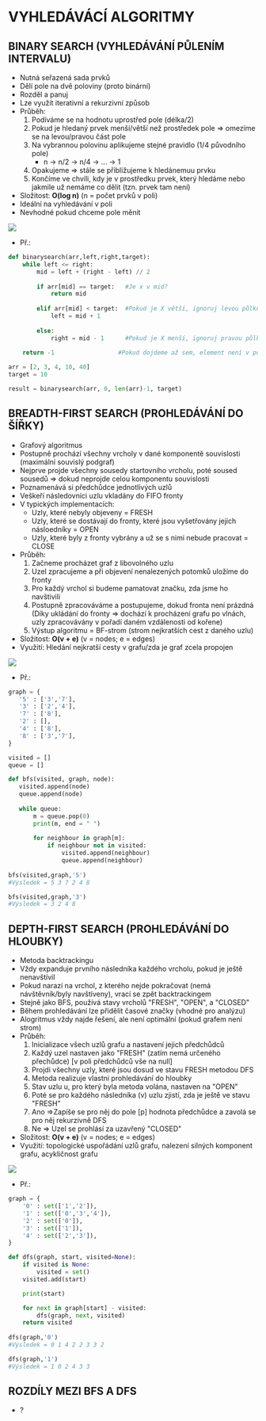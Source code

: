 # **VYHLEDÁVÁCÍ ALGORITMY**

## **BINARY SEARCH (VYHLEDÁVÁNÍ PŮLENÍM INTERVALU)**
- Nutná seřazená sada prvků 
- Dělí pole na dvě poloviny (proto binární)
- Rozděl a panuj
- Lze využít iterativní a rekurzivní způsob
- Průběh:
	1) Podíváme se na hodnotu uprostřed pole (délka/2)
	2) Pokud je hledaný prvek menší/větší než prostředek pole => omezíme se na levou/pravou část pole
	3) Na vybrannou polovinu aplikujeme stejné pravidlo (1/4 původního pole) 
		-  n -> n/2 -> n/4 -> ... -> 1
	4) Opakujeme => stále se přibližujeme k hledánemuu prvku
	5) Končíme ve chvíli, kdy je v prostředku prvek, který hledáme nebo jakmile už nemáme co dělit (tzn. prvek tam není)
- Složitost: **O(log n)** (n = počet prvků v poli)
- Ideální na vyhledávání v poli
- Nevhodné pokud chceme pole měnit

![](../Images/Pasted%20image%2020220818120317.png)
- Př.:
```python
def binarysearch(arr,left,right,target):
	while left <= right:
		mid = left + (right - left) // 2
		
		if arr[mid] == target:   #Je x v mid?
			return mid
			
		elif arr[mid] < target:  #Pokud je X větší, ignoruj levou půlku
			left = mid + 1
			
		else:
			right = mid - 1      #Pokud je X menší, ignoruj pravou půlku
			
	return -1                  #Pokud dojdeme až sem, element není v poli, vrátí -1

arr = [2, 3, 4, 10, 40]
target = 10

result = binarysearch(arr, 0, len(arr)-1, target)
```

## **BREADTH-FIRST SEARCH  (PROHLEDÁVÁNÍ DO ŠÍŘKY)** 
- Grafový algoritmus
- Postupně prochází všechny vrcholy v dané komponentě souvislosti (maximální souvislý podgraf)
- Nejprve projde všechny sousedy startovního vrcholu, poté soused sousedů => dokud neprojde celou komponentu souvislosti
- Poznamenává si předchůdce jednotlivých uzlů 
- Veškeří následovníci uzlu vkladány do FIFO fronty
- V typických implementacích:
	- Uzly, které nebyly objeveny = FRESH
	- Uzly, které se dostávají do fronty, které jsou vyšetřovány jejich násloedníky = OPEN
	- Uzly, které byly z fronty vybrány a už se s nimi nebude pracovat = CLOSE
- Průběh:
	 1) Začneme procházet graf z libovolného uzlu
	 2) Uzel zpracujeme a při objevení nenalezených potomků uložíme do fronty
	 3) Pro každý vrchol si budeme pamatovat značku, zda jsme ho navštivili
	 4) Postupně zpracováváme a postupujeme, dokud fronta není prázdná
	 (Díky ukládání do fronty => dochází k procházení grafu po vlnách, uzly zpracovávány v pořadí daném vzdálenosti od kořene)
	 5) Výstup algoritmu = BF-strom (strom nejkratších cest z daného uzlu)
- Složitost: **O(v + e)** (v = nodes; e = edges)
- Využití: Hledání nejkratší cesty v grafu/zda je graf zcela propojen

![](../Images/Pasted%20image%2020220818140500.png)
- Př.:
 ```python
graph = {
	'5' : ['3','7'],
	'3' : ['2','4'],
	'7' : ['8'],
	'2' : [],
	'4' : ['8'],
	'8' : ['3','7'],
}

visited = [] 
queue = []

def bfs(visited, graph, node):
	visited.append(node)
	queue.append(node)
	
	while queue:
		m = queue.pop(0)
		print(m, end = " ")
		
		for neighbour in graph[m]:
			if neighbour not in visited:
				visited.append(neighbour)
				queue.append(neighbour)
				
bfs(visited,graph,'5')
#Výsledek = 5 3 7 2 4 8

bfs(visited,graph,'3')
#Výsledek = 3 2 4 8
```

## **DEPTH-FIRST SEARCH  (PROHLEDÁVÁNÍ DO HLOUBKY)**
- Metoda backtrackingu
- Vždy expanduje prvního následníka každého vrcholu, pokud je ještě nenavštívil
- Pokud narazí na vrchol, z kterého nejde pokračovat (nemá návštěvník/byly navštíveny), vrací se zpět backtrackingem
- Stejně jako BFS, používá stavy vrcholů "FRESH", "OPEN", a "CLOSED"
- Během prohledávání lze přidělit časové značky (vhodné pro analýzu)
- Alogritmus vždy najde řešení, ale není optimální (pokud grafem není strom)
- Průběh:
	1) Inicializace všech uzlů grafu a nastavení jejich předchůdců
	2) Každý uzel nastaven jako "FRESH" (zatím nemá určeného přechůdce) [v poli předchůdců vše na null]
	3) Projdi všechny uzly, které jsou dosud ve stavu FRESH metodou DFS
	4) Metoda realizuje vlastni prohledávání do hloubky
	5) Stav uzlu u, pro který byla metoda volána, nastaven na "OPEN"
	6) Poté se pro každého následníka (v) uzlu zjistí, zda je ještě ve stavu "FRESH"
	7) Ano =>Zapíše se pro něj do pole [p] hodnota předchůdce a zavolá se pro něj rekurzivně DFS
	8) Ne => Uzel se prohlásí za uzavřený "CLOSED"
-  Složitost: **O(v + e)** (v = nodes; e = edges)
- Využití: topologické uspořádání uzlů grafu, nalezení silných komponent grafu, acykličnost grafu

![](../Images/Pasted%20image%2020220819082858.png|600)
- Př.:
```python
graph = {
	'0' : set(['1','2']),
	'1' : set(['0','3','4']),
	'2' : set(['0']),
	'3' : set(['1']),
	'4' : set(['2','3']),
}

def dfs(graph, start, visited=None):
	if visited is None:
		visited = set()
	visited.add(start)

	print(start)

	for next in graph[start] - visited:
		dfs(graph, next, visited)
	return visited
				
dfs(graph,'0')
#Výsledek = 0 1 4 2 2 3 3 2

dfs(graph,'1')
#Výsledek = 1 0 2 4 3 3
```

## **ROZDÍLY MEZI BFS A DFS** 
- ?